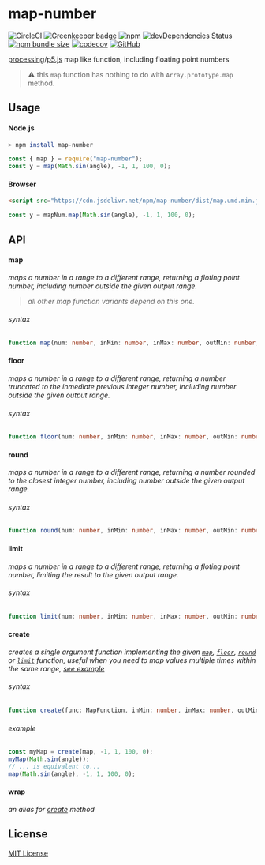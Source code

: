 # map-number

[![CircleCI](https://circleci.com/gh/manferlo81/map-number.svg?style=svg)](https://circleci.com/gh/manferlo81/map-number) [![Greenkeeper badge](https://badges.greenkeeper.io/manferlo81/map-number.svg)](https://greenkeeper.io/) [![npm](https://img.shields.io/npm/v/map-number.svg)](https://www.npmjs.com/package/map-number) [![devDependencies Status](https://david-dm.org/manferlo81/map-number/dev-status.svg)](https://david-dm.org/manferlo81/map-number?type=dev) [![npm bundle size](https://img.shields.io/bundlephobia/min/map-number.svg)](https://bundlephobia.com/result?p=map-number) [![codecov](https://codecov.io/gh/manferlo81/map-number/branch/master/graph/badge.svg)](https://codecov.io/gh/manferlo81/map-number) [![GitHub](https://img.shields.io/github/license/manferlo81/map-number.svg)](LICENSE)

[processing](https://processing.org/reference/map_.html)/[p5.js](http://p5js.org/reference/#/p5/map) map like function, including floating point numbers

> :warning: this `map` function has nothing to do with `Array.prototype.map` method.

## Usage

#### Node.js

```bash
> npm install map-number
```

```javascript
const { map } = require("map-number");
const y = map(Math.sin(angle), -1, 1, 100, 0);
```

#### Browser

```html
<script src="https://cdn.jsdelivr.net/npm/map-number/dist/map.umd.min.js"></script>
```

```javascript
const y = mapNum.map(Math.sin(angle), -1, 1, 100, 0);
```

## API

#### map

*maps a number in a range to a different range, returning a floting point number, including number outside the given output range.*

> *all other map function variants depend on this one.*

###### syntax

```typescript
function map(num: number, inMin: number, inMax: number, outMin: number, outMax: number): number;
```

#### floor

*maps a number in a range to a different range, returning a number truncated to the inmediate previous integer number, including number outside the given output range.*

###### syntax

```typescript
function floor(num: number, inMin: number, inMax: number, outMin: number, outMax: number): number;
```

#### round

*maps a number in a range to a different range, returning a number rounded to the closest integer number, including number outside the given output range.*

###### syntax

```typescript
function round(num: number, inMin: number, inMax: number, outMin: number, outMax: number): number;
```

#### limit

*maps a number in a range to a different range, returning a floting point number, limiting the result to the given output range.*

###### syntax

```typescript
function limit(num: number, inMin: number, inMax: number, outMin: number, outMax: number): number;
```

#### create

*creates a single argument function implementing the given [`map`](#map), [`floor`](#floor), [`round`](#round) or [`limit`](#limit) function, useful when you need to map values multiple times within the same range, [see example](#example)*

###### syntax

```typescript
function create(func: MapFunction, inMin: number, inMax: number, outMin: number, outMax: number): (num: number) => number;
```

###### example

```javascript
const myMap = create(map, -1, 1, 100, 0);
myMap(Math.sin(angle));
// ... is equivalent to...
map(Math.sin(angle), -1, 1, 100, 0);
```

#### wrap

*an alias for [create](#create) method*

## License

[MIT License](LICENSE)
